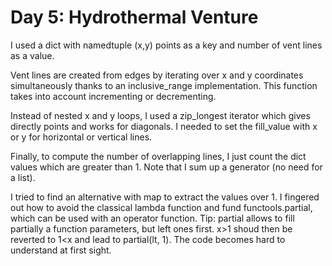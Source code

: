 # Day 5: Hydrothermal Venture

I used a dict with namedtuple (x,y) points as a key and number of vent lines as a value.

Vent lines are created from edges by iterating over x and y coordinates simultaneously thanks to an inclusive_range implementation.
This function takes into account incrementing or decrementing.

Instead of nested x and y loops, I used a zip_longest iterator which gives directly points and works for diagonals.
I needed to set the fill_value with x or y for horizontal or vertical lines.

Finally, to compute the number of overlapping lines, I just count the dict values which are greater than 1.
Note that I sum up a generator (no need for a list).

I tried to find an alternative with map to extract the values over 1. I fingered out how to avoid the classical lambda function and fund functools.partial, which can be used with an operator function.
Tip: partial allows to fill partially a function parameters, but left ones first. x>1 shoud then be reverted to 1<x and lead to partial(lt, 1).
The code becomes hard to understand at first sight.